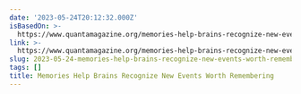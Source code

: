 ```yaml
---
date: '2023-05-24T20:12:32.000Z'
isBasedOn: >-
  https://www.quantamagazine.org/memories-help-brains-recognize-new-events-worth-remembering-20230517/?utm_source=pocket-newtab
link: >-
  https://www.quantamagazine.org/memories-help-brains-recognize-new-events-worth-remembering-20230517/?utm_source=pocket-newtab
slug: 2023-05-24-memories-help-brains-recognize-new-events-worth-remembering
tags: []
title: Memories Help Brains Recognize New Events Worth Remembering
---
```


